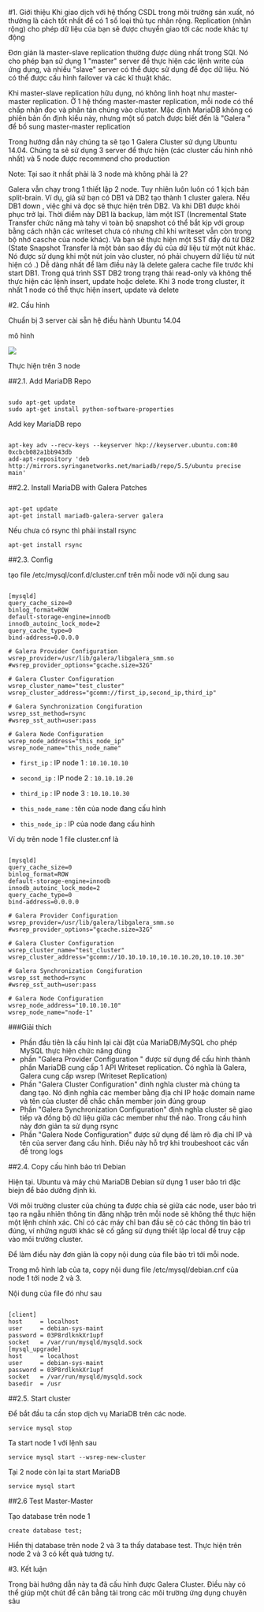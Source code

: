 ﻿#1. Giới thiệu
Khi giao dịch với hệ thống  CSDL trong môi trường sản xuất, nó thường là cách tốt nhất để có 1 số loại thủ tục nhân rộng. Replication (nhân rộng) cho phép dữ liệu của bạn sẽ được chuyển giao tới các node khác tự động 

Đơn giản là master-slave replication thường được dùng nhất trong SQl. Nó cho phép bạn sử dụng 1 "master" server để thực hiện các lệnh write của ứng dụng, và nhiều "slave" server có thể được sử dụng để đọc dữ liệu. Nó có thể được cấu hình failover và các kĩ thuật khác.

Khi master-slave replication hữu dụng, nó không linh hoạt như master-master replication. Ở 1 hệ thống master-master replication, mỗi node có thể chấp nhận đọc và phân tán chúng vào cluster. Mặc định MariaDB không có phiên bản ổn định kiểu này, nhưng một số patch được biết đến là "Galera "  để bổ sung master-master replication

Trong hướng dẫn này chúng ta sẽ tạo 1 Galera Cluster sử dụng Ubuntu 14.04. 
Chúng ta sẽ sử dụng 3 server để thực hiện (các cluster cấu hình nhỏ nhất) và 5 node được recommend cho production

Note: Tại sao ít nhất phải là 3 node mà không phải là 2?

Galera vẫn chạy trong 1 thiết lập 2 node. Tuy nhiên luôn luôn có 1 kịch bản split-brain. Ví dụ, giả sử bạn có DB1 và DB2 tạo thành 1 cluster galera. Nếu DB1 down , việc ghi và đọc sẽ thực hiện trên DB2. Và khi DB1 được khôi phục trở lại. Thời điểm này DB1 là backup, làm một IST (Incremental State Transfer chức năng mà tahy vì toàn bộ snapshot có thể bắt kịp với group bằng cách nhận các writeset chưa có nhưng chỉ khi writeset vẫn còn trong bộ nhớ casche của node khác). Và bạn sẽ thực hiện một SST đầy đủ từ DB2 (State Snapshot Transfer là một bản sao đầy đủ của dữ liệu từ một nút khác. Nó được sử dụng khi một nút join vào cluster, nó phải chuyern dữ liệu từ nút hiện có .) Dễ dàng nhất để làm điều này là delete galera cache file trước khi start DB1. Trong quá trình SST DB2 trong trạng thái read-only và không thể thực hiện các lệnh insert, update hoặc delete. Khi 3 node trong cluster, ít nhất 1 node có thể thực hiện insert, update và delete


#2. Cấu hình 

Chuẩn bị 3 server cài sẵn hệ điều hành Ubuntu 14.04


mô hình

<img src="http://i.imgur.com/ZgPP3Mz.png">

Thực hiện trên 3 node

##2.1. Add MariaDB Repo

```

sudo apt-get update
sudo apt-get install python-software-properties

```

Add key  MariaDB repo

```

apt-key adv --recv-keys --keyserver hkp://keyserver.ubuntu.com:80 0xcbcb082a1bb943db
add-apt-repository 'deb http://mirrors.syringanetworks.net/mariadb/repo/5.5/ubuntu precise main'

```


##2.2. Install MariaDB with Galera Patches

```

apt-get update
apt-get install mariadb-galera-server galera

```

Nếu chưa có rsync thì phải install rsync

`apt-get install rsync`


##2.3. Config


tạo file /etc/mysql/conf.d/cluster.cnf trên mỗi node với nội dung sau


```

[mysqld]
query_cache_size=0
binlog_format=ROW
default-storage-engine=innodb
innodb_autoinc_lock_mode=2
query_cache_type=0
bind-address=0.0.0.0

# Galera Provider Configuration
wsrep_provider=/usr/lib/galera/libgalera_smm.so
#wsrep_provider_options="gcache.size=32G"

# Galera Cluster Configuration
wsrep_cluster_name="test_cluster"
wsrep_cluster_address="gcomm://first_ip,second_ip,third_ip"

# Galera Synchronization Congifuration
wsrep_sst_method=rsync
#wsrep_sst_auth=user:pass

# Galera Node Configuration
wsrep_node_address="this_node_ip"
wsrep_node_name="this_node_name"

```

- `first_ip` : IP node 1 :  `10.10.10.10`

- `second_ip` : IP node 2 :  `10.10.10.20`

- `third_ip` : IP node 3 : `10.10.10.30`

- `this_node_name` : tên của node đang cấu hình

- `this_node_ip` : IP của node đang cấu hình

Ví dụ trên node 1 file cluster.cnf là 


```

[mysqld]
query_cache_size=0
binlog_format=ROW
default-storage-engine=innodb
innodb_autoinc_lock_mode=2
query_cache_type=0
bind-address=0.0.0.0

# Galera Provider Configuration
wsrep_provider=/usr/lib/galera/libgalera_smm.so
#wsrep_provider_options="gcache.size=32G"

# Galera Cluster Configuration
wsrep_cluster_name="test_cluster"
wsrep_cluster_address="gcomm://10.10.10.10,10.10.10.20,10.10.10.30"

# Galera Synchronization Congifuration
wsrep_sst_method=rsync
#wsrep_sst_auth=user:pass

# Galera Node Configuration
wsrep_node_address="10.10.10.10"
wsrep_node_name="node-1"

```

###Giải thích 

- Phần đầu tiên là cấu hình lại cài đặt của MariaDB/MySQL cho phép MySQL thực hiện chức năng đúng
- phần "Galera Provider Configuration " được sử dụng để cấu hình thành phần MariaDB cung cấp 1 API Writeset replication. Có nghĩa là Galera, Galera cung cấp wsrep (Writeset Replication)
- Phần "Galera Cluster Configuration" đinh nghĩa cluster mà chúng ta đang tạo. Nó định nghĩa các member bằng địa chỉ IP hoặc domain name và tên của cluster để chắc chắn member join đúng group
- Phần "Galera Synchronization Configuration" định nghĩa cluster sẽ giao tiếp và đồng bộ dữ liệu giữa các member như thế nào. Trong cấu hình này đơn giản ta sử dụng rsync
- Phần "Galera Node Configuration" được sử dụng để làm rõ địa  chỉ IP và tên của server đang cấu hình. Điều này hỗ trợ khi troubeshoot các vấn đề trong logs

##2.4. Copy cấu hình bảo trì Debian

Hiện tại. Ubuntu và máy chủ MariaDB Debian sử dụng 1 user bảo trì đặc biejn để bảo dưỡng định kì.

Với môi trường cluster của chúng ta được chia sẻ giữa các node, user bảo trì  tạo ra ngẫu nhiên thông tin đăng nhập trên mỗi node sẽ không thể thực hiện một lệnh chính xác. Chỉ có các máy chỉ ban đầu sẽ có các thông tin bảo trì đúng, ví những người khác sẽ cố gắng sử dụng thiết lập local để truy cập vào môi trường cluster.

Để làm điều này đơn giản là copy nội dung của file bảo trì tới mỗi node.

Trong mô hình lab của ta, copy nội dung file /etc/mysql/debian.cnf của node 1 tới node 2 và 3.

Nội dung của file đó như sau 

```

[client]
host     = localhost
user     = debian-sys-maint
password = 03P8rdlknkXr1upf
socket   = /var/run/mysqld/mysqld.sock
[mysql_upgrade]
host     = localhost
user     = debian-sys-maint
password = 03P8rdlknkXr1upf
socket   = /var/run/mysqld/mysqld.sock
basedir  = /usr

```


##2.5. Start cluster

Để bắt đầu ta cần stop dịch vụ MariaDB trên các node.

`service mysql stop`

Ta start node 1 với lệnh sau

`service mysql start --wsrep-new-cluster`

Tại 2 node còn lại ta start MariaDB

`service mysql start`

##2.6 Test Master-Master

Tạo database trên node 1 

`create database test;`

Hiển thị database trên node 2 và 3 ta thấy database test. Thực hiện trên node 2 và 3 có kết quả tương tự.

#3. Kết luận

Trong bài hướng dẫn này ta đã cấu hình được Galera Cluster. Điều này có thể giúp một chút để cân bằng tải trong các môi trường ứng dụng chuyên sâu
